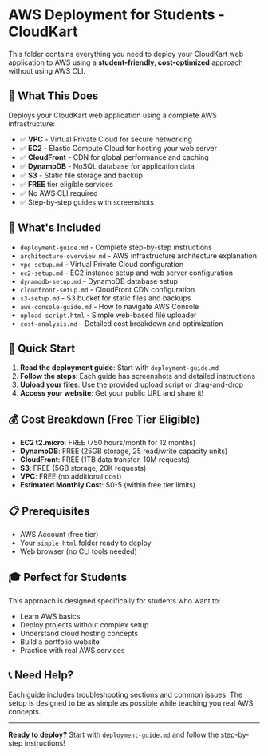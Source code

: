 # AWS Deployment for Students - CloudKart

This folder contains everything you need to deploy your CloudKart web application to AWS using a **student-friendly, cost-optimized** approach without using AWS CLI.

## 🎯 What This Does

Deploys your CloudKart web application using a complete AWS infrastructure:
- ✅ **VPC** - Virtual Private Cloud for secure networking
- ✅ **EC2** - Elastic Compute Cloud for hosting your web server
- ✅ **CloudFront** - CDN for global performance and caching
- ✅ **DynamoDB** - NoSQL database for application data
- ✅ **S3** - Static file storage and backup
- ✅ **FREE** tier eligible services
- ✅ No AWS CLI required
- ✅ Step-by-step guides with screenshots

## 📁 What's Included

- `deployment-guide.md` - Complete step-by-step instructions
- `architecture-overview.md` - AWS infrastructure architecture explanation
- `vpc-setup.md` - Virtual Private Cloud configuration
- `ec2-setup.md` - EC2 instance setup and web server configuration
- `dynamodb-setup.md` - DynamoDB database setup
- `cloudfront-setup.md` - CloudFront CDN configuration
- `s3-setup.md` - S3 bucket for static files and backups
- `aws-console-guide.md` - How to navigate AWS Console
- `upload-script.html` - Simple web-based file uploader
- `cost-analysis.md` - Detailed cost breakdown and optimization

## 🚀 Quick Start

1. **Read the deployment guide**: Start with `deployment-guide.md`
2. **Follow the steps**: Each guide has screenshots and detailed instructions
3. **Upload your files**: Use the provided upload script or drag-and-drop
4. **Access your website**: Get your public URL and share it!

## 💰 Cost Breakdown (Free Tier Eligible)

- **EC2 t2.micro**: FREE (750 hours/month for 12 months)
- **DynamoDB**: FREE (25GB storage, 25 read/write capacity units)
- **CloudFront**: FREE (1TB data transfer, 10M requests)
- **S3**: FREE (5GB storage, 20K requests)
- **VPC**: FREE (no additional cost)
- **Estimated Monthly Cost**: $0-5 (within free tier limits)

## 📋 Prerequisites

- AWS Account (free tier)
- Your `simple html` folder ready to deploy
- Web browser (no CLI tools needed)

## 🎓 Perfect for Students

This approach is designed specifically for students who want to:
- Learn AWS basics
- Deploy projects without complex setup
- Understand cloud hosting concepts
- Build a portfolio website
- Practice with real AWS services

## 📞 Need Help?

Each guide includes troubleshooting sections and common issues. The setup is designed to be as simple as possible while teaching you real AWS concepts.

---

**Ready to deploy?** Start with `deployment-guide.md` and follow the step-by-step instructions!
